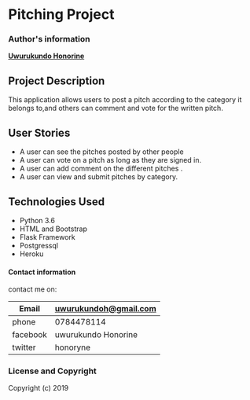 # Pitching Project

### Author's information
   

  **[Uwurukundo Honorine](https://github.com/honorine1)**




## Project Description
  This application allows users to post a pitch according to the category it belongs to,and others can comment and vote for the written pitch.

## User Stories
  * A user can see the pitches posted by other people
  * A user can vote on a pitch as long as they are signed in.
  * A user can add comment on the different pitches .
  * A user can view and submit pitches by category.

## Technologies Used
  * Python 3.6
  * HTML and Bootstrap
  * Flask Framework
  * Postgressql
  * Heroku


#### Contact information

contact me on:


|Email               | uwurukundoh@gmail.com |
|--------------------|-----------------------|
| phone              |0784478114             |
|facebook            |uwurukundo Honorine    |
|twitter             |honoryne               |  
      


### License and Copyright

Copyright (c) 2019
